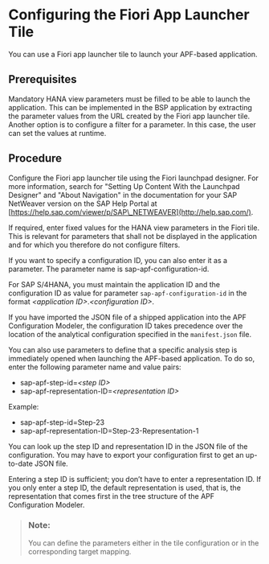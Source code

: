 <!-- loio331413d46f37413fa235bcfe64610721 -->

# Configuring the Fiori App Launcher Tile

You can use a Fiori app launcher tile to launch your APF-based application.



## Prerequisites

Mandatory HANA view parameters must be filled to be able to launch the application. This can be implemented in the BSP application by extracting the parameter values from the URL created by the Fiori app launcher tile. Another option is to configure a filter for a parameter. In this case, the user can set the values at runtime.



## Procedure

Configure the Fiori app launcher tile using the Fiori launchpad designer. For more information, search for "Setting Up Content With the Launchpad Designer" and "About Navigation" in the documentation for your SAP NetWeaver version on the SAP Help Portal at [https://help.sap.com/viewer/p/SAP\_NETWEAVER](http://help.sap.com/).

If required, enter fixed values for the HANA view parameters in the Fiori tile. This is relevant for parameters that shall not be displayed in the application and for which you therefore do not configure filters.

If you want to specify a configuration ID, you can also enter it as a parameter. The parameter name is sap-apf-configuration-id.

For SAP S/4HANA, you must maintain the application ID and the configuration ID as value for parameter `sap-apf-configuration-id` in the format *<application ID\>*.*<configuration ID\>*.

If you have imported the JSON file of a shipped application into the APF Configuration Modeler, the configuration ID takes precedence over the location of the analytical configuration specified in the `manifest.json` file.

You can also use parameters to define that a specific analysis step is immediately opened when launching the APF-based application. To do so, enter the following parameter name and value pairs:

-   sap-apf-step-id=*<step ID\>*
-   sap-apf-representation-ID=*<representation ID\>*

Example:

-   sap-apf-step-id=Step-23
-   sap-apf-representation-ID=Step-23-Representation-1

You can look up the step ID and representation ID in the JSON file of the configuration. You may have to export your configuration first to get an up-to-date JSON file.

Entering a step ID is sufficient; you don’t have to enter a representation ID. If you only enter a step ID, the default representation is used, that is, the representation that comes first in the tree structure of the APF Configuration Modeler.

> ### Note:  
> You can define the parameters either in the tile configuration or in the corresponding target mapping.

